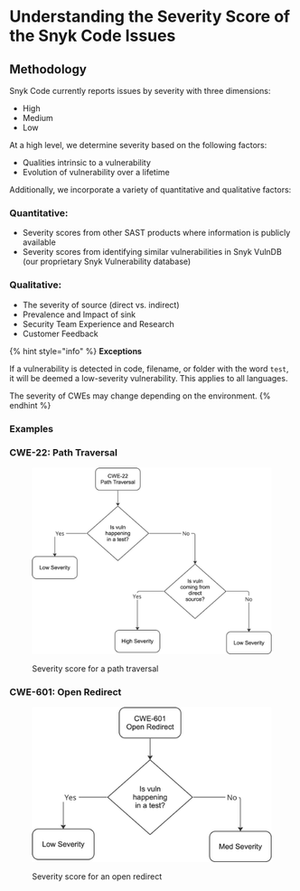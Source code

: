# Understanding the Severity Score of the Snyk Code Issues

## Methodology

Snyk Code currently reports issues by severity with three dimensions:

* High
* Medium
* Low

At a high level, we determine severity based on the following factors:

* Qualities intrinsic to a vulnerability
* Evolution of vulnerability over a lifetime

Additionally, we incorporate a variety of quantitative and qualitative factors:

### Quantitative:

* Severity scores from other SAST products where information is publicly available
* Severity scores from identifying similar vulnerabilities in Snyk VulnDB (our proprietary Snyk Vulnerability database)

### Qualitative:

* The severity of source (direct vs. indirect)
* Prevalence and Impact of sink
* Security Team Experience and Research
* Customer Feedback

{% hint style="info" %}
**Exceptions**

If a vulnerability is detected in code, filename, or folder with the word `test`, it will be deemed a low-severity vulnerability. This applies to all languages.



The severity of CWEs may change depending on the environment.
{% endhint %}

### Examples

### CWE-22: Path Traversal

<figure><img src="../../../.gitbook/assets/image (1) (3).png" alt="Severity score for a path traversal."><figcaption><p>Severity score for a path traversal</p></figcaption></figure>

### CWE-601: Open Redirect

<figure><img src="../../../.gitbook/assets/image (3).png" alt="Severity score for an open redirect."><figcaption><p>Severity score for an open redirect</p></figcaption></figure>

